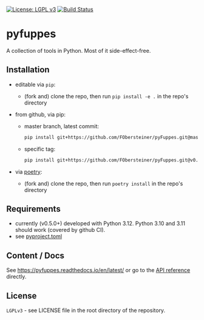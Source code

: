 [![License: LGPL v3](https://img.shields.io/badge/License-LGPL%20v3-blue.svg)](https://www.gnu.org/licenses/lgpl-3.0)
[![Build Status](https://github.com/FObersteiner/pyFuppes/actions/workflows/pyfuppes-tests.yml/badge.svg)](https://github.com/FObersteiner/pyFuppes/actions/workflows/pyfuppes-tests.yml)

# pyfuppes

A collection of tools in Python. Most of it side-effect-free.

## Installation

- editable via `pip`:

  - (fork and) clone the repo, then run `pip install -e .` in the repo's directory

- from github, via pip:

  - master branch, latest commit:

    ```sh
    pip install git+https://github.com/FObersteiner/pyFuppes.git@master # alternatively @latest
    ```

  - specific tag:

    ```sh
    pip install git+https://github.com/FObersteiner/pyFuppes.git@v0.4.6
    ```

- via [poetry](https://python-poetry.org/):

  - (fork and) clone the repo, then run `poetry install` in the repo's directory

## Requirements

- currently (v0.5.0+) developed with Python 3.12. Python 3.10 and 3.11 should work (covered by github CI).
- see [pyproject.toml](https://github.com/FObersteiner/pyFuppes/blob/master/pyproject.toml)

## Content / Docs

See <https://pyfuppes.readthedocs.io/en/latest/> or go to the [API reference](https://pyfuppes.readthedocs.io/en/latest/autoapi/index.html) directly.

## License

`LGPLv3` - see LICENSE file in the root directory of the repository.
